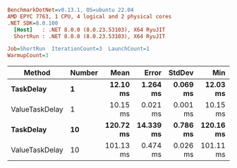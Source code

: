 ``` ini

BenchmarkDotNet=v0.13.1, OS=ubuntu 22.04
AMD EPYC 7763, 1 CPU, 4 logical and 2 physical cores
.NET SDK=8.0.100
  [Host]   : .NET 8.0.0 (8.0.23.53103), X64 RyuJIT
  ShortRun : .NET 8.0.0 (8.0.23.53103), X64 RyuJIT

Job=ShortRun  IterationCount=3  LaunchCount=1  
WarmupCount=3  

```
|         Method | Number |      Mean |     Error |   StdDev |       Min |       Max | Allocated |
|--------------- |------- |----------:|----------:|---------:|----------:|----------:|----------:|
|      **TaskDelay** |      **1** |  **12.10 ms** |  **1.264 ms** | **0.069 ms** |  **12.03 ms** |  **12.16 ms** |     **351 B** |
| ValueTaskDelay |      1 |  10.15 ms |  0.021 ms | 0.001 ms |  10.15 ms |  10.15 ms |     191 B |
|      **TaskDelay** |     **10** | **120.72 ms** | **14.339 ms** | **0.786 ms** | **120.16 ms** | **121.62 ms** |   **2,040 B** |
| ValueTaskDelay |     10 | 101.13 ms |  0.474 ms | 0.026 ms | 101.11 ms | 101.16 ms |         - |
